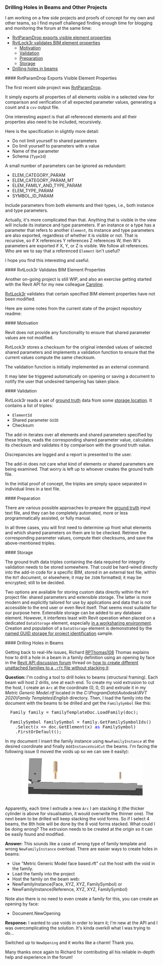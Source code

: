 <head>
<meta http-equiv="Content-Type" content="text/html; charset=utf-8">
<link rel="stylesheet" type="text/css" href="bc.css">
<script src="https://cdn.rawgit.com/google/code-prettify/master/loader/run_prettify.js" type="text/javascript"></script>
</head>

<!---

https://github.com/jeremytammik/RevitLookup/releases/tag/2022.0.4.0
Minimize, maximize support #134. Fixed problem with sending a print job #133

Allow user maximize form full screen #134

> Enable user to maximize all forms to full screen; useful to display long string data or to  expand the form full size of review 

Fix automatic execute method SubmitPrint #133

> A problem when user snoops to `PrintManager` and invokes the `SubmitPrint` method

Many thanks to 
[Chuong Ho](https://github.com/chuongmep)
[Roman 'Nice3point'](https://github.com/Nice3point)

twitter:

RvtParamDrop exports BIM element properties, RvtLock3r validates them, and drilling holes in beams in the #RevitAPI @AutodeskForge @AutodeskRevit #bim #DynamoBim #ForgeDevCon https://autode.sk/drillholeinbeam

I am working on a few side projects and proofs of concept for my own and other teams
&ndash; <code>RvtParamDrop</code> exports visible element properties
&ndash; <code>RvtLock3r</code> validates BIM element properties
&ndash; Drilling holes in beams...

linkedin:


#bim #DynamoBim #ForgeDevCon #Revit #API #IFC #SDK #AI #VisualStudio #Autodesk #AEC #adsk

the [Revit API discussion forum](http://forums.autodesk.com/t5/revit-api-forum/bd-p/160) thread

<center>
<img src="img/" alt="" title="" width="600"/>
<p style="font-size: 80%; font-style:italic"></p>
</center>

-->

### Drilling Holes in Beams and Other Projects

I am working on a few side projects and proofs of concept for my own and other teams, so I find myself challenged finding enough time for blogging and monitoring the forum at the same time:

- [RvtParamDrop exports visible element properties](#2)
- [RvtLock3r validates BIM element properties](#3)
    - [Motivation](#3.1)
    - [Validation](#3.2)
    - [Preparation](#3.3)
    - [Storage](#3.4)
- [Drilling holes in beams](#4)

####<a name="2"></a> RvtParamDrop Exports Visible Element Properties

The first recent side project was [RvtParamDrop](https://github.com/jeremytammik/RvtParamDrop).

It simply exports all properties of all elements visible in a selected view for comparison and verification of all expected parameter values, generating a count and a `csv` output file.

One interesting aspect is that all referenced elements and all their properties also need to be included, recursively.

Here is the specification in slightly more detail:

- Do not limit yourself to shared parameters
- Do limit yourself to parameters with a value
- Name of the parameter
- Schema (`TypeId`)

A small number of parameters can be ignored as redundant:

- ELEM_CATEGORY_PARAM
- ELEM_CATEGORY_PARAM_MT
- ELEM_FAMILY_AND_TYPE_PARAM
- ELEM_TYPE_PARAM
- SYMBOL_ID_PARAM

Include parameters from both elements and their types, i.e., both instance and type parameters.

Actually, it's more complicated than that.
Anything that is visible in the view will include its instance and type parameters.
If an instance or a type has a parameter that refers to another `Element`, its instance and type parameters are also exported, regardless of whether it is visible or not.
That is recursive, so if X references Y references Z references W, then W's parameters are exported if X, Y, or Z is visible.
We follow all references.
Who are we to say that a referenced `Element` isn't useful?

I hope you find this interesting and useful.

####<a name="3"></a> RvtLock3r Validates BIM Element Properties 

Another on-going project is still WIP, and also an exercise getting started with the Revit API for
my new colleague [Caroline](https://forums.autodesk.com/t5/user/viewprofilepage/user-id/11981988).

[RvtLock3r](https://github.com/jeremytammik/RvtLock3r) validates
that certain specified BIM element properties have not been modified.

Here are some notes from the current state of the project repository readme:

####<a name="3.1"></a> Motivation

Revit does not provide any functionality to ensure that shared parameter values are not modified.

RvtLock3r stores a checksum for the original intended values of selected shared parameters and implements a validation function to ensure that the current values compute the same checksum.

The validation function is initially implemented as an external command.

It may later be triggered automatically on opening or saving a document to notify the user that undesired tampering has taken place.

####<a name="3.2"></a> Validation

RvtLock3r reads a set of [ground truth](https://en.wikipedia.org/wiki/Ground_truth) data from some [storage location](#storage). It contains a list of triples:

- `ElementId`
- Shared parameter `GUID`
- Checksum

The add-in iterates over all elements and shared parameters specified by these triples, reads the corresponding shared parameter value, calculates its checksum and validates it by comparison with the ground truth value.

Discrepancies are logged and a report is presented to the user.

The add-in does not care what kind of elements or shared parameters are being examined.
That worry is left up to whoever creates the ground truth file.

In the initial proof of concept, the triples are simply space separated in individual lines in a text file.

####<a name="3.3"></a> Preparation

There are various possible approaches to prepare
the [ground truth](https://en.wikipedia.org/wiki/Ground_truth) input text file,
and they can be completely automated, more or less programmatically assisted, or fully manual.

In all three cases, you will first need to determine up front what elements and which shared parameters on them are to be checked. Retrieve the corresponding parameter values, compute their checksums, and save the above-mentioned triples.

####<a name="3.4"></a> Storage

The ground truth data triples containing the data required for integrity validation needs to be stored somewhere. That could be hard-wired directly into the add-in code for a specific BIM, stored in an external text file, within the `RVT` document, or elsewhere; it may be `JSON` formatted; it may be encrypted; still to be decided.

Two options are available for storing custom data directly within the `RVT` project file: shared parameters and extensible storage.
The latter is more modern and explicitly tailored for use by applications and data that is not accessible to the end user or even Revit itself.
That seems most suitable for our purpose here.
Extensible storage can be added to any database element.
However, it interferes least with Revit operation when placed on a dedicated `DataStorage` element,
especially [in a worksharing environment](http://thebuildingcoder.typepad.com/blog/2015/02/extensible-storage-in-a-worksharing-environment.html).
Creation and population of a `DataStorage` element is demonstrated by the [named GUID storage for project identification](https://thebuildingcoder.typepad.com/blog/2016/04/named-guid-storage-for-project-identification.html) sample.

####<a name="4"></a> Drilling Holes in Beams

Getting back to real-life issues,
Richard [RPThomas108](https://forums.autodesk.com/t5/user/viewprofilepage/user-id/1035859) Thomas explains
how to drill a hole in a beam  in a family definition using an opening by face in
the [Revit API discussion forum](http://forums.autodesk.com/t5/revit-api-forum/bd-p/160) thread
on [how to create different unattached families to a `.rft` file without stacking it](https://forums.autodesk.com/t5/revit-api-forum/how-to-create-different-unattached-families-to-a-rft-file/td-p/10934607):

**Question:** I'm coding a tool to drill holes to beams (structural framing).
Each beam will host 2 drills, one at each end.
To create my void extrusion to cut the host, I create an `Arc` at the coordinate (0, 0, 0) and extrude it in my *Metric Generic Model.rtf* located in the *C:\ProgramData\Autodesk\RVT 2020\Family Templates\English* directory.
Then, I load the family into the document with the beams to be drilled and get the `FamilySymbol` like this:

<pre class="code">
  Family&nbsp;family&nbsp;=&nbsp;familyTemplateDoc.LoadFamily(doc);
 
  FamilySymbol&nbsp;familySymbol&nbsp;=&nbsp;family.GetFamilySymbolIds()
  &nbsp;&nbsp;.Select(<span style="color:#1f377f;">x</span>&nbsp;=&gt;&nbsp;doc.GetElement(x)&nbsp;<span style="color:blue;">as</span>&nbsp;FamilySymbol)
  &nbsp;&nbsp;.FirstOrDefault();
</pre>

In my document I insert the family instance using `NewFamilyInstance` at the desired coordinate and finally `AddInstanceVoidCut` the beams.
I'm facing the following issue (I moved the voids up so we can see it easily):

<center>
<img src="img/stacked_voids.png" alt="Stacked voids" title="Stacked voids" width="400"/> <!-- 1427 -->
</center>

Apparently, each time I extrude a new `Arc` I am stacking it (the thicker cylinder is above for visualisation, it would overwrite the thinner one).
The next beam to be drilled will keep stacking the void forms. So if I select 4 beams, the 8th hole will be done by the 8 void forms stacked.
What could I be doing wrong?
The extrusion needs to be created at the origin so it can be easily found and modified.

**Answer:** This sounds like a case of wrong type of family template and wrong `NewFamilyInstance` overload.
There are easier ways to create holes in beams:

- Use "Metric Generic Model face based.rft" cut the host with the void in the family.
- Load the family into the project
- Host the family on the beam web:
- NewFamilyInstance(Face, XYZ, XYZ, FamilySymbol) or
- NewFamilyInstance(Reference, XYZ, XYZ, FamilySymbol)

Note also there is no need to even create a family for this, you can create an opening by face:

- Document.NewOpening

**Response:** I wanted to use voids in order to learn it; I'm new at the API and I was overcomplicating the solution.
It's kinda overkill what I was trying to do...

Switched up to `NewOpening` and it works like a charm! Thank you.

Many thanks once again to Richard for contributing all his reliable in-depth help and experience in the forum!

